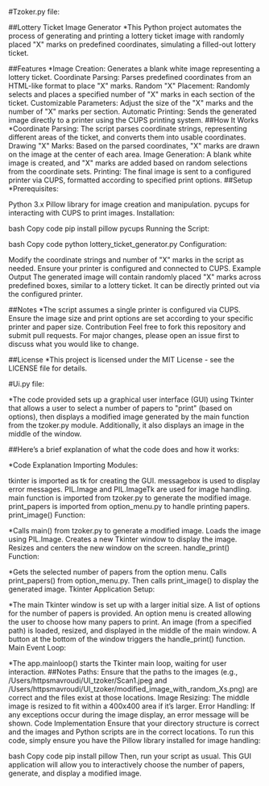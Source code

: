 #Tzoker.py file:

##Lottery Ticket Image Generator
*This Python project automates the process of generating and printing a lottery ticket image with randomly placed "X" marks on predefined coordinates, simulating a filled-out lottery ticket.

##Features
*Image Creation: Generates a blank white image representing a lottery ticket.
Coordinate Parsing: Parses predefined coordinates from an HTML-like format to place "X" marks.
Random "X" Placement: Randomly selects and places a specified number of "X" marks in each section of the ticket.
Customizable Parameters: Adjust the size of the "X" marks and the number of "X" marks per section.
Automatic Printing: Sends the generated image directly to a printer using the CUPS printing system.
##How It Works
*Coordinate Parsing: The script parses coordinate strings, representing different areas of the ticket, and converts them into usable coordinates.
Drawing "X" Marks: Based on the parsed coordinates, "X" marks are drawn on the image at the center of each area.
Image Generation: A blank white image is created, and "X" marks are added based on random selections from the coordinate sets.
Printing: The final image is sent to a configured printer via CUPS, formatted according to specified print options.
##Setup
*Prerequisites:

Python 3.x
Pillow library for image creation and manipulation.
pycups for interacting with CUPS to print images.
Installation:

bash
Copy code
pip install pillow pycups
Running the Script:

bash
Copy code
python lottery_ticket_generator.py
Configuration:

Modify the coordinate strings and number of "X" marks in the script as needed.
Ensure your printer is configured and connected to CUPS.
Example Output
The generated image will contain randomly placed "X" marks across predefined boxes, similar to a lottery ticket. It can be directly printed out via the configured printer.

##Notes
*The script assumes a single printer is configured via CUPS.
Ensure the image size and print options are set according to your specific printer and paper size.
Contribution
Feel free to fork this repository and submit pull requests. For major changes, please open an issue first to discuss what you would like to change.

##License
*This project is licensed under the MIT License - see the LICENSE file for details.

#Ui.py file:

*The code provided sets up a graphical user interface (GUI) using Tkinter that allows a user to select a number of papers to "print" (based on options), then displays a modified image generated by the main function from the tzoker.py module. Additionally, it also displays an image in the middle of the window.

##Here’s a brief explanation of what the code does and how it works:

*Code Explanation
Importing Modules:

tkinter is imported as tk for creating the GUI.
messagebox is used to display error messages.
PIL.Image and PIL.ImageTk are used for image handling.
main function is imported from tzoker.py to generate the modified image.
print_papers is imported from option_menu.py to handle printing papers.
print_image() Function:

*Calls main() from tzoker.py to generate a modified image.
Loads the image using PIL.Image.
Creates a new Tkinter window to display the image.
Resizes and centers the new window on the screen.
handle_print() Function:

*Gets the selected number of papers from the option menu.
Calls print_papers() from option_menu.py.
Then calls print_image() to display the generated image.
Tkinter Application Setup:

*The main Tkinter window is set up with a larger initial size.
A list of options for the number of papers is provided.
An option menu is created allowing the user to choose how many papers to print.
An image (from a specified path) is loaded, resized, and displayed in the middle of the main window.
A button at the bottom of the window triggers the handle_print() function.
Main Event Loop:

*The app.mainloop() starts the Tkinter main loop, waiting for user interaction.
##Notes
Paths: Ensure that the paths to the images (e.g., /Users/httpsmavroudi/UI_tzoker/Scan1.jpeg and /Users/httpsmavroudi/UI_tzoker/modified_image_with_random_Xs.png) are correct and the files exist at those locations.
Image Resizing: The middle image is resized to fit within a 400x400 area if it’s larger.
Error Handling: If any exceptions occur during the image display, an error message will be shown.
Code Implementation
Ensure that your directory structure is correct and the images and Python scripts are in the correct locations. To run this code, simply ensure you have the Pillow library installed for image handling:

bash
Copy code
pip install pillow
Then, run your script as usual. This GUI application will allow you to interactively choose the number of papers, generate, and display a modified image.
